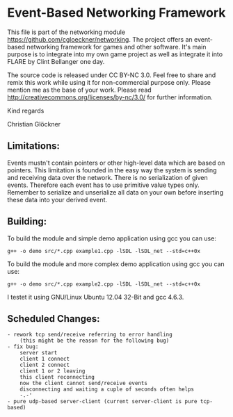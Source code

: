 Event-Based Networking Framework
============================

This file is part of the networking module https://github.com/cgloeckner/networking. The project offers an event-based networking framework for games and other
software. It's main purpose is to integrate into my own game project as well as integrate it into FLARE by Clint Bellanger one day.

The source code is released under CC BY-NC 3.0. Feel free to share and remix this work while using it for non-commercial purpose only. Please mention me as
the base of your work. Please read http://creativecommons.org/licenses/by-nc/3.0/ for further information.

Kind regards

Christian Glöckner


Limitations:
----------

Events mustn't contain pointers or other high-level data which are based on pointers. This limitation is founded in the easy way the system is sending and
receiving data over the network. There is no serialization of given events. Therefore each event has to use primitive value types only. Remember to
serialize and unserialize all data on your own before inserting these data into your derived event.


Building:
--------

To build the module and simple demo application using gcc you can use:

    g++ -o demo src/*.cpp example1.cpp -lSDL -lSDL_net --std=c++0x

To build the module and more complex demo application using gcc you can use:

    g++ -o demo src/*.cpp example2.cpp -lSDL -lSDL_net --std=c++0x

I testet it using GNU/Linux Ubuntu 12.04 32-Bit and gcc 4.6.3.


Scheduled Changes:
----------------

    - rework tcp send/receive referring to error handling
        (this might be the reason for the following bug)
    - fix bug:
        server start
        client 1 connect
        client 2 connect
        client 1 or 2 leaving
        this client reconnecting
        now the client cannot send/receive events
        disconnecting and waiting a cuple of seconds often helps
        -.-'
    - pure udp-based server-client (current server-client is pure tcp-based)


